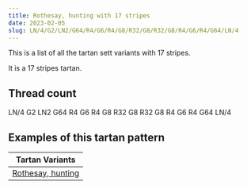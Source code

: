 ```yaml
---
title: Rothesay, hunting with 17 stripes
date: 2023-02-05
slug: LN/4/G2/LN2/G64/R4/G6/R4/G8/R32/G8/R32/G8/R4/G6/R4/G64/LN/4
---
```

This is a list of all the tartan sett variants with 17 stripes.

It is a 17 stripes tartan.


## Thread count
LN/4 G2 LN2 G64 R4 G6 R4 G8 R32 G8 R32 G8 R4 G6 R4 G64 LN/4

## Examples of this tartan pattern

| Tartan Variants |
|---------------|
| [Rothesay, hunting](/variants/ln/4/g2/ln2/g64/r4/g6/r4/g8/r32/g8/r32/g8/r4/g6/r4/g64/ln/4-g008000-lne0e0e0-rc00000)||
